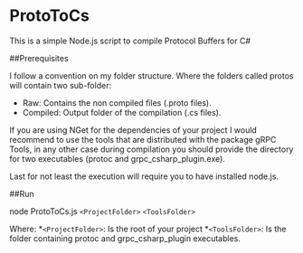 # ProtoToCs

This is a simple Node.js script to compile Protocol Buffers for C#

##Prerequisites

I follow a convention on my folder structure. Where the folders called protos will contain two sub-folder:
* Raw: Contains the non compiled files (.proto files).
* Compiled: Output folder of the compilation (.cs files).

If you are using NGet for the dependencies of your project  I would recommend to use the tools that are distributed with the package gRPC Tools, in any other case during compilation you should provide the directory for two executables (protoc and grpc_csharp_plugin.exe).

Last for not least the execution will require you to have installed node.js.

##Run

node ProtoToCs.js `<ProjectFolder>` `<ToolsFolder>`

Where:
*`<ProjectFolder>`: Is the root of your project
*`<ToolsFolder>`: Is the folder containing protoc and grpc_csharp_plugin executables.

